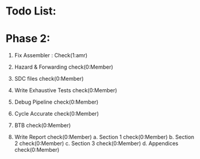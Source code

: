 # Todo List:

# Phase 2:

1. Fix Assembler : Check(1:amr)

2. Hazard & Forwarding check(0:Member)

3. SDC files check(0:Member)

4. Write Exhaustive Tests check(0:Member)

5. Debug Pipeline check(0:Member)

6. Cycle Accurate check(0:Member)

7. BTB check(0:Member)

8. Write Report check(0:Member)
    a. Section 1 check(0:Member)
    b. Section 2 check(0:Member)
    c. Section 3 check(0:Member)
    d. Appendices check(0:Member)
 

